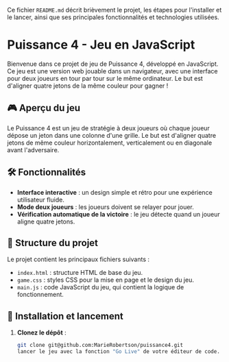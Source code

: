 Ce fichier `README.md` décrit brièvement le projet, les étapes pour l'installer et le lancer, ainsi que ses principales fonctionnalités et technologies utilisées.

# Puissance 4 - Jeu en JavaScript

Bienvenue dans ce projet de jeu de Puissance 4, développé en JavaScript. Ce jeu est une version web jouable dans un navigateur, avec une interface pour deux joueurs en tour par tour sur le même ordinateur. Le but est d'aligner quatre jetons de la même couleur pour gagner !

## 🎮 Aperçu du jeu
Le Puissance 4 est un jeu de stratégie à deux joueurs où chaque joueur dépose un jeton dans une colonne d'une grille. Le but est d'aligner quatre jetons de même couleur horizontalement, verticalement ou en diagonale avant l'adversaire.

## 🛠️ Fonctionnalités

- **Interface interactive** : un design simple et rétro pour une expérience utilisateur fluide.
- **Mode deux joueurs** : les joueurs doivent se relayer pour jouer.
- **Vérification automatique de la victoire** : le jeu détecte quand un joueur aligne quatre jetons.

## 📂 Structure du projet

Le projet contient les principaux fichiers suivants :

- `index.html` : structure HTML de base du jeu.
- `game.css` : styles CSS pour la mise en page et le design du jeu.
- `main.js` : code JavaScript du jeu, qui contient la logique de fonctionnement.

## 🚀 Installation et lancement

1. **Clonez le dépôt** :
   ```bash
   git clone git@github.com:MarieRobertson/puissance4.git
   lancer le jeu avec la fonction "Go Live" de votre éditeur de code.
